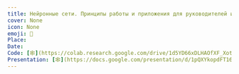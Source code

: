 ```yaml
---
title: Нейронные сети. Принципы работы и приложения для руководителей из р.
cover: None
icon: None
emoji: 🧠
Place: 
Date: 
Code: [🕸](https://colab.research.google.com/drive/1d5YD66xDLHAOfXF_XotxF-gCzzdYwaCG)
Presentation: [🕸](https://docs.google.com/presentation/d/1pQXYkopdFT165vcyTgPF27MggzmsA-wHm6Ec3XCoCAM/)
---
```


